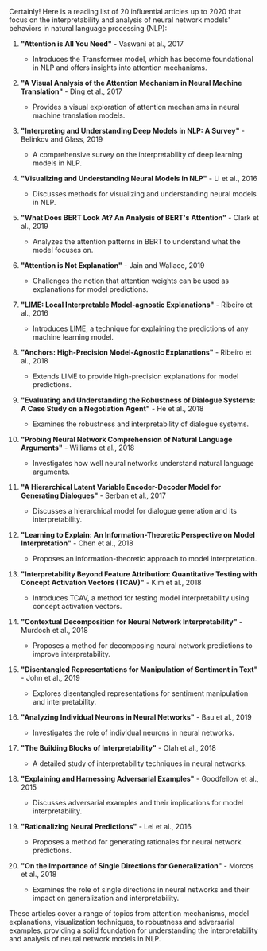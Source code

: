 Certainly! Here is a reading list of 20 influential articles up to 2020 that focus on the interpretability and analysis of neural network models' behaviors in natural language processing (NLP):

1. **"Attention is All You Need"** - Vaswani et al., 2017
   - Introduces the Transformer model, which has become foundational in NLP and offers insights into attention mechanisms.

2. **"A Visual Analysis of the Attention Mechanism in Neural Machine Translation"** - Ding et al., 2017
   - Provides a visual exploration of attention mechanisms in neural machine translation models.

3. **"Interpreting and Understanding Deep Models in NLP: A Survey"** - Belinkov and Glass, 2019
   - A comprehensive survey on the interpretability of deep learning models in NLP.

4. **"Visualizing and Understanding Neural Models in NLP"** - Li et al., 2016
   - Discusses methods for visualizing and understanding neural models in NLP.

5. **"What Does BERT Look At? An Analysis of BERT's Attention"** - Clark et al., 2019
   - Analyzes the attention patterns in BERT to understand what the model focuses on.

6. **"Attention is Not Explanation"** - Jain and Wallace, 2019
   - Challenges the notion that attention weights can be used as explanations for model predictions.

7. **"LIME: Local Interpretable Model-agnostic Explanations"** - Ribeiro et al., 2016
   - Introduces LIME, a technique for explaining the predictions of any machine learning model.

8. **"Anchors: High-Precision Model-Agnostic Explanations"** - Ribeiro et al., 2018
   - Extends LIME to provide high-precision explanations for model predictions.

9. **"Evaluating and Understanding the Robustness of Dialogue Systems: A Case Study on a Negotiation Agent"** - He et al., 2018
   - Examines the robustness and interpretability of dialogue systems.

10. **"Probing Neural Network Comprehension of Natural Language Arguments"** - Williams et al., 2018
    - Investigates how well neural networks understand natural language arguments.

11. **"A Hierarchical Latent Variable Encoder-Decoder Model for Generating Dialogues"** - Serban et al., 2017
    - Discusses a hierarchical model for dialogue generation and its interpretability.

12. **"Learning to Explain: An Information-Theoretic Perspective on Model Interpretation"** - Chen et al., 2018
    - Proposes an information-theoretic approach to model interpretation.

13. **"Interpretability Beyond Feature Attribution: Quantitative Testing with Concept Activation Vectors (TCAV)"** - Kim et al., 2018
    - Introduces TCAV, a method for testing model interpretability using concept activation vectors.

14. **"Contextual Decomposition for Neural Network Interpretability"** - Murdoch et al., 2018
    - Proposes a method for decomposing neural network predictions to improve interpretability.

15. **"Disentangled Representations for Manipulation of Sentiment in Text"** - John et al., 2019
    - Explores disentangled representations for sentiment manipulation and interpretability.

16. **"Analyzing Individual Neurons in Neural Networks"** - Bau et al., 2019
    - Investigates the role of individual neurons in neural networks.

17. **"The Building Blocks of Interpretability"** - Olah et al., 2018
    - A detailed study of interpretability techniques in neural networks.

18. **"Explaining and Harnessing Adversarial Examples"** - Goodfellow et al., 2015
    - Discusses adversarial examples and their implications for model interpretability.

19. **"Rationalizing Neural Predictions"** - Lei et al., 2016
    - Proposes a method for generating rationales for neural network predictions.

20. **"On the Importance of Single Directions for Generalization"** - Morcos et al., 2018
    - Examines the role of single directions in neural networks and their impact on generalization and interpretability.

These articles cover a range of topics from attention mechanisms, model explanations, visualization techniques, to robustness and adversarial examples, providing a solid foundation for understanding the interpretability and analysis of neural network models in NLP.